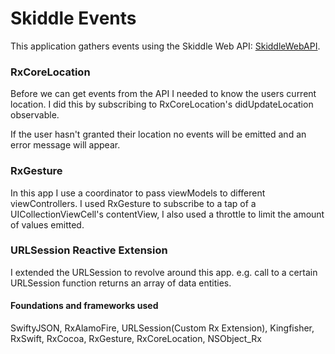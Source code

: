 <h1>Skiddle Events</h1>

<p>This application gathers events using the Skiddle Web API: <a href="https://github.com/Skiddle/web-api" target="_blank">SkiddleWebAPI</a>.</p>

<h3>RxCoreLocation</h3>
<p>Before we can get events from the API I needed to know the users current location. I did this by subscribing to RxCoreLocation's didUpdateLocation observable. <p>
<p>If the user hasn't granted their location no events will be emitted and an error message will appear.</p>

<h3>RxGesture</h3>
<p>In this app I use a coordinator to pass viewModels to different viewControllers. I used RxGesture to subscribe to a tap of a UICollectionViewCell's contentView, I also used a throttle to limit the amount of values emitted.</p>

<h3>URLSession Reactive Extension</h3>
<p>I extended the URLSession to revolve around this app. e.g. call to a certain URLSession function returns an array of data entities.</p>

<h4>Foundations and frameworks used</h4>
<p>SwiftyJSON, RxAlamoFire, URLSession(Custom Rx Extension), Kingfisher, RxSwift, RxCocoa, RxGesture, RxCoreLocation, NSObject_Rx </p>
